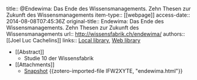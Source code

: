 title:: @Endewima: Das Ende des Wissensmanagements. Zehn Thesen zur Zukunft des Wissensmanagements
item-type:: [[webpage]]
access-date:: 2014-08-08T07:45:36Z
original-title:: Endewima: Das Ende des Wissensmanagements. Zehn Thesen zur Zukunft des Wissensmanagements
url:: http://wissensfabrik.ch/endewima/
authors:: [[Joel Luc Cachelins]]
links:: [Local library](zotero://select/groups/2386895/items/KHMLXMXN), [Web library](https://www.zotero.org/groups/2386895/items/KHMLXMXN)

- [[Abstract]]
	- Studie 10 der Wissensfabrik
- [[Attachments]]
	- [Snapshot](https://www.wissensfabrik.ch/endewima/#kapitel1) {{zotero-imported-file IFW2XYTE, "endewima.html"}}
